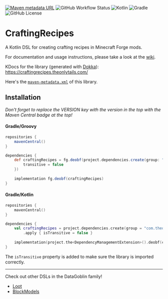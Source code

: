 [![Maven metadata URL](https://img.shields.io/maven-metadata/v?color=blue&label=maven%20central&logo=gradle&metadataUrl=https%3A%2F%2Fs01.oss.sonatype.org%2Fservice%2Flocal%2Frepositories%2Freleases%2Fcontent%2Fcom%2Ftheonlytails%2Fcraftingrecipes%2Fmaven-metadata.xml&style=for-the-badge)](https://search.maven.org/artifact/com.theonlytails/craftingrecipes)
![GitHub Workflow Status](https://img.shields.io/github/workflow/status/TheOnlyTails/craftingrecipes/Java%20CI%20with%20Gradle?label=gradle%20build&logo=github&style=for-the-badge)
![Kotlin](https://img.shields.io/badge/kotlin-%236C3FD1.svg?style=for-the-badge&logo=kotlin&logoColor=white)
![Gradle](https://img.shields.io/badge/gradle-%2302303A.svg?style=for-the-badge&logo=gradle&logoColor=white)
![GitHub License](https://img.shields.io/github/license/theonlytails/craftingrecipes?style=for-the-badge&logo=key)

# CraftingRecipes

A Kotlin DSL for creating crafting recipes in Minecraft Forge mods.

For documentation and usage instructions, please take a look at
the [wiki](https://github.com/TheOnlyTails/CraftingRecipes/wiki).

KDocs for the library (generated with [Dokka](https://github.com/kotlin/dokka)): https://craftingrecipes.theonlytails.com/

Here's
the [`maven-metadata.xml`](https://s01.oss.sonatype.org/service/local/repositories/releases/content/com/theonlytails/craftingrecipes/maven-metadata.xml)
of this library.

## Installation

_Don't forget to replace the VERSION key with the version in the top with the Maven Central badge at the top!_

#### Gradle/Groovy

```groovy
repositories {
    mavenCentral()
}

dependencies {
    def craftingRecipes = fg.deobf(project.dependencies.create(group: "com.theonlytails", name: "craftingrecipes", version: VERSION) {
	    transitive = false
    })
    
    implementation fg.deobf(craftingRecipes)
}
```

#### Gradle/Kotlin

```kotlin
repositories {
    mavenCentral()
}

dependencies {
    val craftingRecipes = project.dependencies.create(group = "com.theonlytails", name = "craftingrecipes", version = VERSION)
		.apply { isTransitive = false }
    
    implementation(project.the<DependencyManagementExtension>().deobf(craftingRecipes))
}
```

The `isTransitive` property is added to make sure the library is imported correctly.

---

Check out other DSLs in the DataGoblin family!
- [Loot](https://github.com/theonlytails/lootgoblin)
- [BlockModels](https://github.com/theonlytails/BlockModels)
